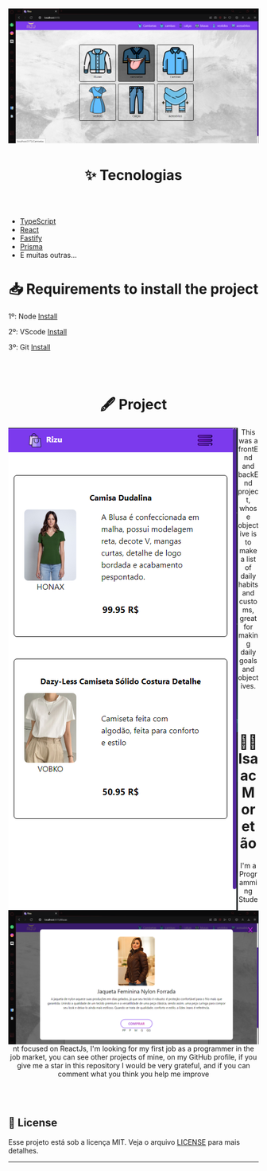 <h1 align="center">
  <img src="./web/src/assets/Images-web/Home-Pc.png" alt="Wallpaper-do-projeto">
</h1>

<h1 align="center">
 ✨ Tecnologias
</h1>

<br/><br/>

- [TypeScript](https://www.typescriptlang.org/)
- [React](https://reactjs.org/)
- [Fastify](https://www.fastify.io/)
- [Prisma](https://www.prisma.io/)
- E muitas outras…
 
<h1 align="center">
  📥 Requirements to install the project
</h1>

<p>
  1º: Node <a href='https://nodejs.org/en/'> Install </a> <br/>

  2º: VScode <a href='https://code.visualstudio.com/download'> Install </a> <br/>

  3º: Git <a href='https://git-scm.com/downloads'> Install </a> <br/>
</p>

<br/><br/>

<h1 align="center">
  🖋️ Project
</h1>

  <img
    src="./web/src/assets/Images-web/mobile-web.png"
    alt="Wallpaper-do-projeto"
    align="left"
    max-width="30%"
  />
  <img
    src="./web/src/assets/Images-web/web-products.png"
    alt="Wallpaper-do-projeto"
    align="right"
    max-width="60%"
  />
<p align="center">
  This was a frontEnd and backEnd project, whose objective is to make a list
  of daily habits and customs, great for making daily goals and objectives.
</p>

<br/><br/>

<h1 align="center">
  🙋‍♂️ Isaac Moretão 
</h1>

<p align="center">
  I'm a Programming Student focused on ReactJs, I'm looking for my first job 
  as a programmer in the job market, you can see other projects of mine, on my GitHub profile,
  if you give me a star in this repository I would be very grateful, and if you can comment what you think you help me improve <br />
</p>

<br/><br/>

## 📝 License

Esse projeto está sob a licença MIT. Veja o arquivo [LICENSE](LICENSE) para mais detalhes.

---